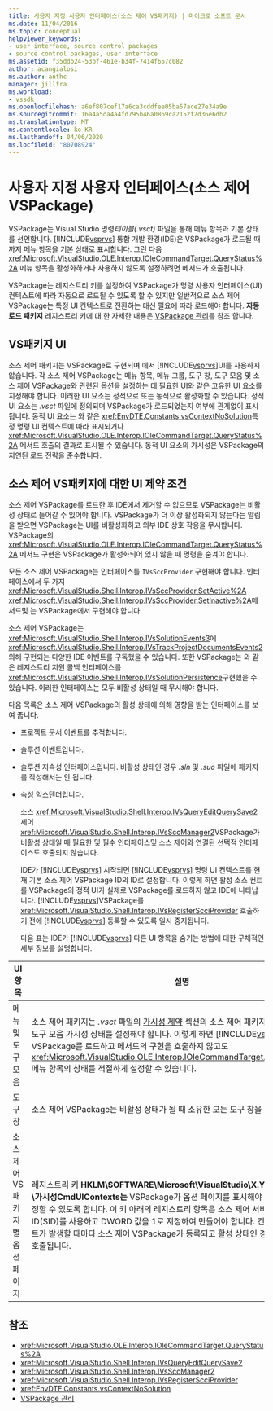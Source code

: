 ```yaml
---
title: 사용자 지정 사용자 인터페이스(소스 제어 VS패키지) | 마이크로 소프트 문서
ms.date: 11/04/2016
ms.topic: conceptual
helpviewer_keywords:
- user interface, source control packages
- source control packages, user interface
ms.assetid: f35ddb24-53bf-461e-b34f-7414f657c082
author: acangialosi
ms.author: anthc
manager: jillfra
ms.workload:
- vssdk
ms.openlocfilehash: a6ef807cef17a6ca3cddfee05ba57ace27e34a9e
ms.sourcegitcommit: 16a4a5da4a4fd795b46a0869ca2152f2d36e6db2
ms.translationtype: MT
ms.contentlocale: ko-KR
ms.lasthandoff: 04/06/2020
ms.locfileid: "80708924"
---
```

# <a name="custom-user-interface-source-control-vspackage"></a>사용자 지정 사용자 인터페이스(소스 제어 VSPackage)
VSPackage는 Visual Studio 명령*테이블(.vsct)* 파일을 통해 메뉴 항목과 기본 상태를 선언합니다. [!INCLUDE[vsprvs](../../code-quality/includes/vsprvs_md.md)] 통합 개발 환경(IDE)은 VSPackage가 로드될 때까지 메뉴 항목을 기본 상태로 표시합니다. 그런 다음 <xref:Microsoft.VisualStudio.OLE.Interop.IOleCommandTarget.QueryStatus%2A> 메뉴 항목을 활성화하거나 사용하지 않도록 설정하려면 메서드가 호출됩니다.

 VSPackage는 레지스트리 키를 설정하여 VSPackage가 명령 사용자 인터페이스(UI) 컨텍스트에 따라 자동으로 로드될 수 있도록 할 수 있지만 일반적으로 소스 제어 VSPackage는 특정 UI 컨텍스트로 전환하는 대신 필요에 따라 로드해야 합니다. **자동 로드 패키지** 레지스트리 키에 대 한 자세한 내용은 [VSPackage 관리](../../extensibility/managing-vspackages.md)를 참조 합니다.

## <a name="vspackage-ui"></a>VS패키지 UI
 소스 제어 패키지는 VSPackage로 구현되며 에서 [!INCLUDE[vsprvs](../../code-quality/includes/vsprvs_md.md)]UI를 사용하지 않습니다. 각 소스 제어 VSPackage는 메뉴 항목, 메뉴 그룹, 도구 창, 도구 모음 및 소스 제어 VSPackage와 관련된 옵션을 설정하는 데 필요한 UI와 같은 고유한 UI 요소를 지정해야 합니다. 이러한 UI 요소는 정적으로 또는 동적으로 활성화할 수 있습니다. 정적 UI 요소는 *.vsct* 파일에 정의되며 VSPackage가 로드되었는지 여부에 관계없이 표시됩니다. 동적 UI 요소는 와 같은 <xref:EnvDTE.Constants.vsContextNoSolution>특정 명령 UI 컨텍스트에 따라 표시되거나 <xref:Microsoft.VisualStudio.OLE.Interop.IOleCommandTarget.QueryStatus%2A> 메서드 호출의 결과로 표시될 수 있습니다. 동적 UI 요소의 가시성은 VSPackage의 지연된 로드 전략을 준수합니다.

## <a name="ui-constraints-on-source-control-vspackages"></a>소스 제어 VS패키지에 대한 UI 제약 조건
 소스 제어 VSPackage를 로드한 후 IDE에서 제거할 수 없으므로 VSPackage는 비활성 상태로 들어갈 수 있어야 합니다. VSPackage가 더 이상 활성화되지 않는다는 알림을 받으면 VSPackage는 UI를 비활성화하고 외부 IDE 상호 작용을 무시합니다. VSPackage의 <xref:Microsoft.VisualStudio.OLE.Interop.IOleCommandTarget.QueryStatus%2A> 메서드 구현은 VSPackage가 활성화되어 있지 않을 때 명령을 숨겨야 합니다.

 모든 소스 제어 VSPackage는 인터페이스를 `IVsSccProvider` 구현해야 합니다. 인터페이스에서 두 가지 <xref:Microsoft.VisualStudio.Shell.Interop.IVsSccProvider.SetActive%2A> <xref:Microsoft.VisualStudio.Shell.Interop.IVsSccProvider.SetInactive%2A>메서드및 는 VSPackage에서 구현해야 합니다.

 소스 제어 VSPackage는 <xref:Microsoft.VisualStudio.Shell.Interop.IVsSolutionEvents3>에 <xref:Microsoft.VisualStudio.Shell.Interop.IVsTrackProjectDocumentsEvents2>의해 구현되는 다양한 IDE 이벤트를 구독했을 수 있습니다. 또한 VSPackage는 와 같은 레지스트리 지원 콜백 인터페이스를 <xref:Microsoft.VisualStudio.Shell.Interop.IVsSolutionPersistence>구현했을 수 있습니다. 이러한 인터페이스는 모두 비활성 상태일 때 무시해야 합니다.

 다음 목록은 소스 제어 VSPackage의 활성 상태에 의해 영향을 받는 인터페이스를 보여 줍니다.

- 프로젝트 문서 이벤트를 추적합니다.

- 솔루션 이벤트입니다.

- 솔루션 지속성 인터페이스입니다. 비활성 상태인 경우 *.sln* 및 *.suo* 파일에 패키지를 작성해서는 안 됩니다.

- 속성 익스텐더입니다.

  소스 <xref:Microsoft.VisualStudio.Shell.Interop.IVsQueryEditQuerySave2> 제어 <xref:Microsoft.VisualStudio.Shell.Interop.IVsSccManager2>VSPackage가 비활성 상태일 때 필요한 및 필수 인터페이스및 소스 제어와 연결된 선택적 인터페이스도 호출되지 않습니다.

  IDE가 [!INCLUDE[vsprvs](../../code-quality/includes/vsprvs_md.md)] 시작되면 [!INCLUDE[vsprvs](../../code-quality/includes/vsprvs_md.md)] 명령 UI 컨텍스트를 현재 기본 소스 제어 VSPackage ID의 ID로 설정합니다. 이렇게 하면 활성 소스 컨트롤 VSPackage의 정적 UI가 실제로 VSPackage를 로드하지 않고 IDE에 나타납니다. [!INCLUDE[vsprvs](../../code-quality/includes/vsprvs_md.md)]VSPackage를 <xref:Microsoft.VisualStudio.Shell.Interop.IVsRegisterScciProvider> 호출하기 전에 [!INCLUDE[vsprvs](../../code-quality/includes/vsprvs_md.md)] 등록할 수 있도록 일시 중지됩니다.

  다음 표는 IDE가 [!INCLUDE[vsprvs](../../code-quality/includes/vsprvs_md.md)] 다른 UI 항목을 숨기는 방법에 대한 구체적인 세부 정보를 설명합니다.

| UI 항목 | 설명 |
| - | - |
| 메뉴 및 도구 모음 | 소스 제어 패키지는 *.vsct* 파일의 [가시성 제약](../../extensibility/visibilityconstraints-element.md) 섹션의 소스 제어 패키지 ID로 초기 메뉴 및 도구 모음 가시성 상태를 설정해야 합니다. 이렇게 하면 [!INCLUDE[vsprvs](../../code-quality/includes/vsprvs_md.md)] IDE는 VSPackage를 로드하고 메서드의 구현을 호출하지 않고도 <xref:Microsoft.VisualStudio.OLE.Interop.IOleCommandTarget.QueryStatus%2A> 메뉴 항목의 상태를 적절하게 설정할 수 있습니다. |
| 도구 창 | 소스 제어 VSPackage는 비활성 상태가 될 때 소유한 모든 도구 창을 숨깁니다. |
| 소스 제어 VS패키지별 옵션 페이지 | 레지스트리 키 **HKLM\SOFTWARE\Microsoft\VisualStudio\X.Y\Tools옵션페이지\가시성CmdUIContexts는** VSPackage가 옵션 페이지를 표시해야 하는 컨텍스트를 설정할 수 있도록 합니다. 이 키 아래의 레지스트리 항목은 소스 제어 서비스의 서비스 ID(SID)를 사용하고 DWORD 값을 1로 지정하여 만들어야 합니다. 컨텍스트에서 UI 이벤트가 발생할 때마다 소스 제어 VSPackage가 등록되고 활성 상태인 경우 VSPackage가 호출됩니다. |

## <a name="see-also"></a>참조
- <xref:Microsoft.VisualStudio.OLE.Interop.IOleCommandTarget.QueryStatus%2A>
- <xref:Microsoft.VisualStudio.Shell.Interop.IVsQueryEditQuerySave2>
- <xref:Microsoft.VisualStudio.Shell.Interop.IVsSccManager2>
- <xref:Microsoft.VisualStudio.Shell.Interop.IVsRegisterScciProvider>
- <xref:EnvDTE.Constants.vsContextNoSolution>
- [VSPackage 관리](../../extensibility/managing-vspackages.md)

